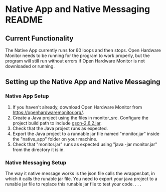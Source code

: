 # Native App and Native Messaging README
## Current Functionality
The Native App currently runs for 60 loops and then stops. Open Hardware Monitor needs to be running for the program to work properly, but the program will still run without errors if Open Hardware Monitor is not downloaded or running.

## Setting up the Native App and Native Messaging
### Native App Setup
1. If you haven't already, download Open Hardware Monitor from https://openhardwaremonitor.org/.
3. Create a Java project using the files in monitor_src. Configure the project build path to include [gson-2.6.2.jar](https://search.maven.org/artifact/com.google.code.gson/gson/2.6.2/jar).
5. Check that the Java project runs as expected.
6. Export the Java project to a runnable jar file named "monitor.jar" inside the "native_app" folder on your machine.
7. Check that "monitor.jar" runs as expected using "java -jar monitor.jar" from the directory it is in.

### Native Messaging Setup
The way it native message works is the json file calls the wrapper.bat, in which it calls the runable jar file. You need to export your java project to a runable jar file to replace this runable jar file to test your code.
.
.
.
